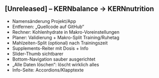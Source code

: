 ## [Unreleased] – KERNbalance → KERNnutrition
- Namensänderung Projekt/App
- Entfernen: „Quellcode auf GitHub“
- Rechner: Kohlenhydrate in Makro-Voreinstellungen
- Planer: Validierung + Makro-Split Training/Ruhetag
- Mahlzeiten-Split (optional) nach Trainingszeit
- Supplements-Reiter mit Dosis + Info
- Slider-Thumb sichtbarer
- Bottom-Navigation sauber ausgerichtet
- „Alle Daten löschen“: löscht wirklich alles
- Info-Seite: Accordions/Klapptexte
